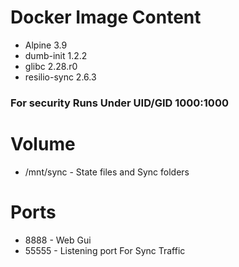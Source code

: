 # Docker Image Content

- Alpine 3.9
- dumb-init 1.2.2
- glibc 2.28.r0
- resilio-sync 2.6.3

### For security Runs Under UID/GID 1000:1000

# Volume

- /mnt/sync - State files and Sync folders

# Ports

- 8888 - Web Gui
- 55555 - Listening port For Sync Traffic
